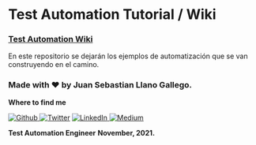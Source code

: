 # Test Automation Tutorial / Wiki

### [Test Automation Wiki](https://github.com/juansedev/TestAutomationTutorial/wiki/1.-Home)

En este repositorio se dejarán los ejemplos de automatización que se van construyendo en el camino.

### Made with :heart: by Juan Sebastian Llano Gallego.

__Where to find me__
<p>
  <a href="https://github.com/juansedev" target="_blank"><img alt="Github" src="https://img.shields.io/badge/GitHub-%2312100E.svg?&style=for-the-badge&logo=Github&logoColor=white" />
  </a> <a href="https://twitter.com/juanse_dev" target="_blank"><img alt="Twitter" src="https://img.shields.io/badge/twitter-%231DA1F2.svg?&style=for-the-badge&logo=twitter&logoColor=white" /></a>
  <a href="https://www.linkedin.com/in/juansebastianllanogallego" target="_blank"><img alt="LinkedIn" src="https://img.shields.io/badge/linkedin-%230077B5.svg?&style=for-the-badge&logo=linkedin&logoColor=white" />
  </a> <a href="https://medium.com/@juansedev" target="_blank"><img alt="Medium" src="https://img.shields.io/badge/medium-%2312100E.svg?&style=for-the-badge&logo=medium&logoColor=white" /></a>
</p>

__Test Automation Engineer__
__November, 2021.__